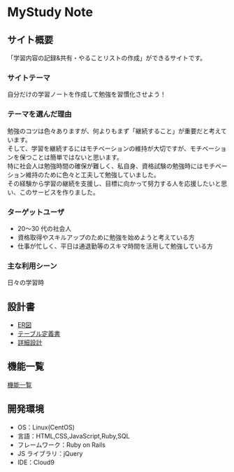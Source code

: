 # MyStudy Note

## サイト概要

「学習内容の記録&共有・やることリストの作成」ができるサイトです。

### サイトテーマ

自分だけの学習ノートを作成して勉強を習慣化させよう！

### テーマを選んだ理由

勉強のコツは色々ありますが、何よりもまず「継続すること」が重要だと考えています。<br>
そして、学習を継続するにはモチベーションの維持が大切ですが、モチベーションを保つことは簡単ではないと思います。<br>
特に社会人は勉強時間の確保が難しく、私自身、資格試験の勉強時にはモチベーション維持のために色々と工夫して勉強していました。<br>
その経験から学習の継続を支援し、目標に向かって努力する人を応援したいと思い、このサービスを作りました。

### ターゲットユーザ

- 20〜30 代の社会人
- 資格取得やスキルアップのために勉強を始めようと考えている方
- 仕事が忙しく、平日は通退勤等のスキマ時間を活用して勉強している方

### 主な利用シーン

日々の学習時

## 設計書

- [ER図](https://drive.google.com/file/d/1SM3UTrxBLw9H04xEEPTkETF_sXcT-DZi/view?usp=sharing)
- [テーブル定義書](https://docs.google.com/spreadsheets/d/1ZrZfYXleJqryuVs07B8dM9c7AUSKKRcDvTP5HzWK754/edit?usp=sharing)
- [詳細設計](https://docs.google.com/spreadsheets/d/1X0jQ6zwCz9HwTZlb_bZayzUtJzL-yeSc3J9PIY9nzIU/edit?usp=sharing)

## 機能一覧

[機能一覧](https://docs.google.com/spreadsheets/d/1uf71gUTZzam3aA9dKymw8a_ryugLgIWPh6h5TMhJITw/edit?usp=sharing)

## 開発環境

- OS：Linux(CentOS)
- 言語：HTML,CSS,JavaScript,Ruby,SQL
- フレームワーク：Ruby on Rails
- JS ライブラリ：jQuery
- IDE：Cloud9
